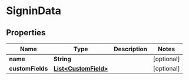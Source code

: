 

# SigninData

## Properties

Name | Type | Description | Notes
------------ | ------------- | ------------- | -------------
**name** | **String** |  |  [optional]
**customFields** | [**List&lt;CustomField&gt;**](CustomField.md) |  |  [optional]




